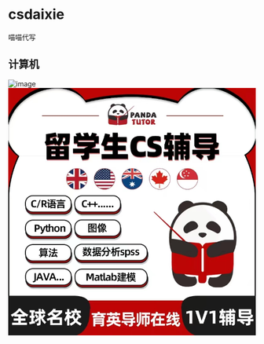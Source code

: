# csdaixie
喵喵代写
## 计算机
![image](https://github.com/codedaixie/csdaixie/blob/main/WechatIMG192.jpeg,width="30%")
<img src='https://github.com/codedaixie/csdaixie/blob/main/WechatIMG192.jpeg'>
